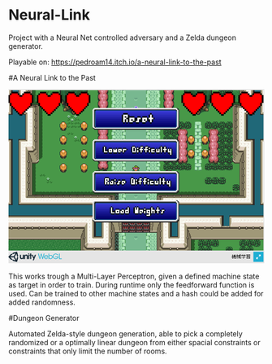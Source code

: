 # Neural-Link
Project with a Neural Net controlled adversary and a Zelda dungeon generator.

Playable on: https://pedroam14.itch.io/a-neural-link-to-the-past

#A Neural Link to the Past

![alt text](https://raw.githubusercontent.com/pedroam14/Neural-Link/master/zelda.png "Screenshot")

This works trough a Multi-Layer Perceptron, given a defined machine state as target in order to train. During runtime only the feedforward function is used.
Can be trained to other machine states and a hash could be added for added randomness.

#Dungeon Generator

Automated Zelda-style dungeon generation, able to pick a completely randomized or a optimally linear dungeon from either spacial constraints or constraints that only limit the number of rooms.
